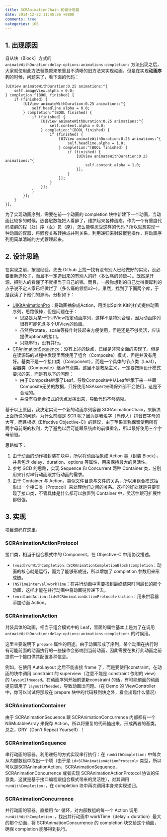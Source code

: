 ```yaml
---
title: SCRAnimationChain 的设计思路
date: 2014-12-22 11:45:56 +0800
comments: true
categories: iOS
---
```


## 1. 出现原因

自从块（Block）方式的 `animateWithDuration:delay:options:animations:completion:` 方法出现之后，大家就使用此方法替换原来笨重且不清晰的旧方法来实现动画。但是在实现**动画序列**的时候，问题来了，看下面的代码：

```objc
[UIView animateWithDuration:0.25 animations:^{
    self.imageView.alpha = 0.0;
} completion:^(BOOL finished) {
    if (finished) { 
        [UIView animateWithDuration:0.25 animations:^{
            self.headline.alpha = 0.0;
        } completion:^(BOOL finished) {
            if (finished) {
                [UIView animateWithDuration:0.25 animations:^{
                    self.content.alpha = 0.0;
                } completion:^(BOOL finished) {
                    if (finished) {
                        [UIView animateWithDuration:0.25 animations:^{
                            self.headline.alpha = 1.0;
                        } completion:^(BOOL finished) {
                            if (finished) {
                                [UIView animateWithDuration:0.25 animations:^{
                                    self.content.alpha = 1.0;
                                }];
                            }
                        }];
                    }
                }];
            }
        }];
    }
}];
```

为了实现动画序列，需要在前一个动画的 completion 块中新建下一个动画，当动画比较多的时候，嵌套层数能把人看醉了，维护起来各种蛋疼。作为一个有重度代码洁癖的程（处）序（女）员（座），怎么能够忍受这样的代码？所以就想实现一种动画的容器，将嵌套关系转换成并列关系，利用递归来封装嵌套操作，将动画序列用简单清晰的方式管理起来。

## 2. 设计思路

在实现之前，按照经验，先去 Github 上找一找有没有别人已经做好的实现，没必要重新造轮子，而且不一定造出来的有别人的好（多么痛的领悟~）。既然是开源，把别人的看懂了不就相当于自己的嘛。而且，一般你想到的自己觉得很犀利的点子说不定人家已经做烂了（多么痛的领悟x2~）。果然，找到了下面两个库，于是我读了下他们的源码，分析如下：

- [UIKitAnimationPro](https://github.com/demon1105/UIKitAnimationPro)：将动画抽象成Action，用类似Spirit Kit的样式提供动画序列，思路很棒，但是问题在于：
  * 思路是为某一个UIView指定动画序列，这样不是特别合理，因为动画序列很有可能包含多个UIView的动画。
  * 虽然将rotate，scale等操作封装起来方便使用，但是还是不够灵活，应该提供options的接口。
  * 只能串行，没有并行。
- [CPAnimationSequence](https://github.com/yangmeyer/CPAnimationSequence)：没有上述的缺点，已经是非常全面的实现了。但是在读源码的过程中发现里面使用了组合（Composite）模式，但是并没有用好。基类不是一个接口类（Component），而是一个具体的节点类（Leaf），容器类（Composite）继承节点类。这里不是教条主义，一定要按照设计模式要求的来，而是有以下的问题：
  * 由于Composite继承了Leaf，导致Composite中从Leaf继承下来一些跟Composite无关的数据，只好使用NSAssert来确保外部不会使用，这是不合理的。
  * 并没有将组合模式的优点发挥出来，导致代码不够清晰。

基于以上原因，我决定实现一个新的动画序列容器 SCRAnimationChain，来解决上面所说的问题。为什么前缀是 SCR 呢？因为是我名字（尚传人）拼音首字母的大写，而且根据《Effective Objective-C》的建议，由于苹果宣称保留使用所有两字母前缀的权利，为了避免以后可能跟系统库的前缀重名，所以最好使用三个字母前缀。

思路如下：

1. 由于动画的动作被封装在块中，所以将动画抽象成 Action 类（封装 Block），并且包含 delay、duration、options 等属性，用来保持最大的灵活性。
2. 参考 GCD 的思路，实现 Sequence 和 Concurrent 两种 Container 类，分别用来针对串行动画跟并行动画的需求。
3. 由于 Container 与 Action，类似文件目录与文件的关系，所以用组合模式抽象出一个接口类（Protocol）来处理他们之间的关系。这样的好处就是只要实现了接口类，不管具体是什么都可以放置到 Container 中，灵活性跟可扩展性都很强。
  
## 3. 实现

项目源码在[这里](http://github.com/joeshang/SCRAnimationChain)。

### SCRAnimationActionProtocol

接口类，相当于组合模式中的 Component，在 Objective-C 中用协议描述。

- `(void)runWithCompletion:(SCRAnimationCompletionBlock)completion`：动画的核心就是运行，而为了能够形成链，所以增加了 completion 参数用来形成链。
- `(NSTimeInterval)workTime`：在并行动画中需要找到最终结束时间最长的那个动画，这样才能在并行动画中将动画链传递下去。
- `(void)addAction:(id<SCRAnimationActionProtocol>)action`：用来供容器添加动画 Action。

### SCRAnimationAction

封装具体的动画，相当于组合模式中的 Leaf，里面的属性基本上是为了在调用 `animateWithDuration:delay:options:animations:completion:` 的时候用。

这里主要说明下 `prepare` 属性的用途。由于动画形成了序列，某个动画在执行时有可能前面的动画执行的一些操作会影响到当前动画，因此需要在执行此动画之前提供一个接口供其配置各种信息。

例如，在使用 AutoLayout 之后不能直接 frame 了，而是要使用constraint，在动画的块中调用 constraint 的 superview（注意不能是 constraint 依附的 view）的 `layoutIfNeeded`。在动画序列开始前更新constraint 的话，有可能前面的动画提前调用了 `layoutIfNeeded`，导致动画出问题。（在 Demo 的 ViewController 中，你可以试试将那段在 prepare 块中的代码移到块之外，看会出现什么情况）

### SCRAnimationContainer

由于 SCRAnimationSequence 跟 SCRAnimationConcurrence 内部都有一个 NSMutableArray 来保存 Action，所以将重复的代码抽出来，形成两者的基类。总之，DRY（Don't Repeat Yourself）！

### SCRAnimationSequence

串行动画的容器。利用递归的方式实现串行执行：在 `runWithCompletion:` 中每次从内部数组中取出一个项（由于是 `id<SCRAnimationActionProtocol>` 类型，所以可以是SCRAnimationAction，SCRAnimationSequence，SCRAnimationConcurrence 或者实现 SCRAnimationActionProtocol 协议的任意类，这就是基于接口编程跟组合模式带来的灵活性），对其调用 `runWithCompletion:`，在 completion 块中再次调用本身来实现递归。

### SCRAnimationConcurrence

并行动画的容器。直接用 for 循环，对内部数组的每一个 Action 调用 `runWithWithCompletion:`，找出并行动画中 workTime（delay + duration）最大的那个动画，将 SCRAnimationConcurrence 的 completion 块交给这个动画，确保 completion 能够得到执行。

